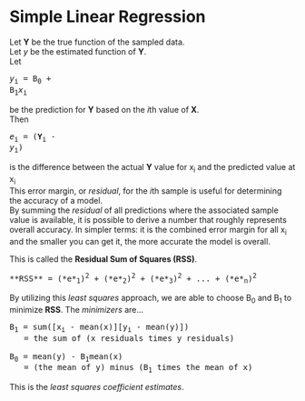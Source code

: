 # Simple Linear Regression  
Let **Y** be the true function of the sampled data.  
Let *y* be the estimated function of **Y**.  
Let <pre>*y*<sub>i</sub> = B<sub>0</sub> + B<sub>1</sub>*x*<sub>i</sub></pre> be the prediction for **Y** based on the *i*th value of **X**.  
Then <pre>*e*<sub>i</sub> = (**Y**<sub>i</sub> - *y*<sub>i</sub>)</pre> is the difference between the actual **Y** value for x<sub>i</sub> and the predicted value at x<sub>i</sub>  
This error margin, or *residual*, for the *i*th sample is useful for determining the accuracy of a model.  
By summing the *residual* of all predictions where the associated sample value is available, it is possible to derive a number that roughly represents overall accuracy. In simpler terms: it is the combined error margin for all x<sub>i</sub> and the smaller you can get it, the more accurate the model is overall.

This is called the **Residual Sum of Squares (RSS)**.

<pre>**RSS** = (*e*<sub>1</sub>)<sup>2</sup> + (*e*<sub>2</sub>)<sup>2</sup> + (*e*<sub>3</sub>)<sup>2</sup> + ... + (*e*<sub>n</sub>)<sup>2</sup></pre>

By utilizing this *least squares* approach, we are able to choose  B<sub>0</sub> and B<sub>1</sub> to minimize **RSS**. The *minimizers* are...

<pre>B<sub>1</sub> = sum([x<sub>i</sub> - mean(x)][y<sub>i</sub> - mean(y)])
   = the sum of (x residuals times y residuals)
    
B<sub>0</sub> = mean(y) - B<sub>1</sub>mean(x)
   = (the mean of y) minus (B<sub>1</sub> times the mean of x)
</pre>

This is the *least squares coefficient estimates*.